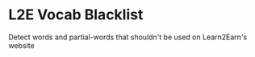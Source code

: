 L2E Vocab Blacklist
==================

Detect words and partial-words that shouldn't be used on Learn2Earn's website